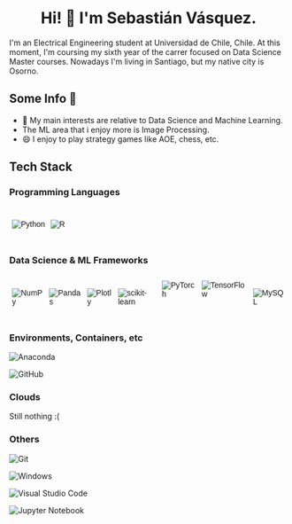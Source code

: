 
<div align="center">
<h1 align = "center"> Hi!  👋 I'm Sebastián Vásquez. </h1>
</div>
<p>I'm an Electrical Engineering student at Universidad de Chile, Chile. At this moment, I'm coursing my sixth year of the carrer focused on Data Science Master courses. Nowadays I'm living in Santiago, but my native city is Osorno.  </p>
<h2>Some Info 🔎</h2>

- 🔭 My main interests are relative to Data Science and Machine Learning.
- The ML area that i enjoy more is Image Processing.
- 😄 I enjoy to play strategy games like AOE, chess, etc.

<h2> Tech Stack </h2>

<h3> Programming Languages </h3>
<table style="border-collapse:collapse;border-spacing:0;border:none" class="tg"><thead><tr><td style="border-color:#000000;border-style:solid;border-width:0px;font-family:Arial, sans-serif;font-size:14px;overflow:hidden;padding:10px 5px;text-align:left;vertical-align:top;word-break:normal"> 

![Python](https://img.shields.io/badge/python-3670A0?style=for-the-badge&logo=python&logoColor=ffdd54)
</td><td style="border-color:#000000;border-style:solid;border-width:0px;font-family:Arial, sans-serif;font-size:14px;overflow:hidden;padding:10px 5px;text-align:left;vertical-align:top;word-break:normal">

![R](https://img.shields.io/badge/r-%23276DC3.svg?style=for-the-badge&logo=r&logoColor=white)
</td></tr></thead></table>


<h3> Data Science & ML Frameworks </h3>

<table style="border-collapse:collapse;border-spacing:0;border:none" class="tg"><thead><tr><td style="border-style:solid;border-width:0px;font-family:Arial, sans-serif;font-size:14px;overflow:hidden;padding:10px 5px;text-align:left;vertical-align:top;word-break:normal">

![NumPy](https://img.shields.io/badge/numpy-%23013243.svg?style=for-the-badge&logo=numpy&logoColor=white)
</td><td style="border-style:solid;border-width:0px;font-family:Arial, sans-serif;font-size:14px;overflow:hidden;padding:10px 5px;text-align:left;vertical-align:top;word-break:normal">

![Pandas](https://img.shields.io/badge/pandas-%23150458.svg?style=for-the-badge&logo=pandas&logoColor=white)
</td><td style="border-style:solid;border-width:0px;font-family:Arial, sans-serif;font-size:14px;overflow:hidden;padding:10px 5px;text-align:left;vertical-align:top;word-break:normal">

![Plotly](https://img.shields.io/badge/Plotly-%233F4F75.svg?style=for-the-badge&logo=plotly&logoColor=white)
</td><td style="border-style:solid;border-width:0px;font-family:Arial, sans-serif;font-size:14px;overflow:hidden;padding:10px 5px;text-align:left;vertical-align:top;word-break:normal"> 

![scikit-learn](https://img.shields.io/badge/scikit--learn-%23F7931E.svg?style=for-the-badge&logo=scikit-learn&logoColor=white) </td><td style="border-style:solid;border-width:0px;font-family:Arial, sans-serif;font-size:14px;overflow:hidden;padding:10px 5px;text-align:left;vertical-align:top;word-break:normal">
![PyTorch](https://img.shields.io/badge/PyTorch-%23EE4C2C.svg?style=for-the-badge&logo=PyTorch&logoColor=white)</td><td style="border-style:solid;border-width:0px;font-family:Arial, sans-serif;font-size:14px;overflow:hidden;padding:10px 5px;text-align:left;vertical-align:top;word-break:normal">
![TensorFlow](https://img.shields.io/badge/TensorFlow-%23FF6F00.svg?style=for-the-badge&logo=TensorFlow&logoColor=white)
</td><td style="border-style:solid;border-width:0px;font-family:Arial, sans-serif;font-size:14px;overflow:hidden;padding:10px 5px;text-align:left;vertical-align:top;word-break:normal">

![MySQL](https://img.shields.io/badge/mysql-4479A1.svg?style=for-the-badge&logo=mysql&logoColor=white)</td></tr></thead></table>


<h3> Environments, Containers, etc </h3>

![Anaconda](https://img.shields.io/badge/Anaconda-%2344A833.svg?style=for-the-badge&logo=anaconda&logoColor=white)




![GitHub](https://img.shields.io/badge/github-%23121011.svg?style=for-the-badge&logo=github&logoColor=white)



<h3> Clouds </h3>

Still nothing :(
<h3> Others </h3>

![Git](https://img.shields.io/badge/git-%23F05033.svg?style=for-the-badge&logo=git&logoColor=white)

![Windows](https://img.shields.io/badge/Windows-0078D6?style=for-the-badge&logo=windows&logoColor=white)

![Visual Studio Code](https://img.shields.io/badge/Visual%20Studio%20Code-0078d7.svg?style=for-the-badge&logo=visual-studio-code&logoColor=white)

![Jupyter Notebook](https://img.shields.io/badge/jupyter-%23FA0F00.svg?style=for-the-badge&logo=jupyter&logoColor=white)














    

<!--
**sbstnvsqz0/sbstnvsqz0** is a ✨ _special_ ✨ repository because its `README.md` (this file) appears on your GitHub profile.


- USAR https://ileriayo.github.io/markdown-badges/

- 🔭 I’m currently working on ...
- 🌱 I’m currently learning ...
- 👯 I’m looking to collaborate on ...
- 🤔 I’m looking for help with ...
- 💬 Ask me about ...
- 📫 How to reach me: ...
- 😄 Pronouns: ...
- ⚡ Fun fact: ...
-->
